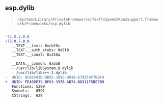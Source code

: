 ## esp.dylib

> `/System/Library/PrivateFrameworks/TextToSpeechKonaSupport.framework/Frameworks/esp.dylib`

```diff

-73.0.3.0.0
+73.0.7.0.0
   __TEXT.__text: 0xcbf6c
   __TEXT.__auth_stubs: 0x5f0
   __TEXT.__const: 0x358a

   __DATA.__common: 0x5a8
   - /usr/lib/libSystem.B.dylib
   - /usr/lib/libc++.1.dylib
-  UUID: AC86593D-DB85-385C-991B-679359C7BBF4
+  UUID: FE40BE39-BF63-3978-AB74-08311F5DE789
   Functions: 5399
   Symbols:   8591
   CStrings:  629

```
